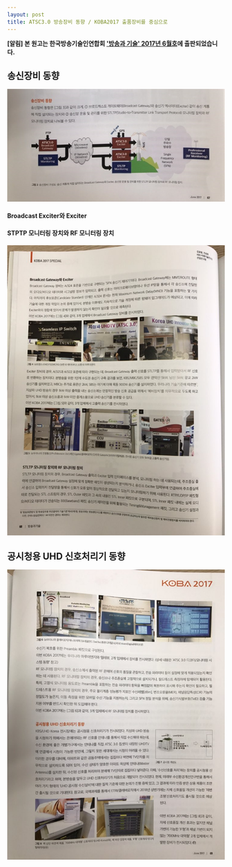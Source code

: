 ```yaml
---
layout: post
title: ATSC3.0 방송장비 동향 / KOBA2017 출품장비를 중심으로 
---
```


**[알림] 본 원고는 한국방송기술인연합회 ['방송과 기술' 2017년 6월호](http://tech.kobeta.com/ccccc/)에 출판되었습니다.**

## 송신장비 동향

![그림 1](/images/KOBA2017_Equipment1.jpg)

#### Broadcast Exciter와 Exciter

#### STPTP 모니터링 장치와 RF 모니터링 장치

![그림 2](/images/KOBA2017_Equipment2.jpg)

## 공시청용 UHD 신호처리기 동향

![그림 3](/images/KOBA2017_Equipment3.jpg)
